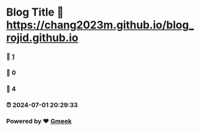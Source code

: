 # Blog Title :link: https://chang2023m.github.io/blog_rojid.github.io 
### :page_facing_up: [1](https://chang2023m.github.io/blog_rojid.github.io/tag.html) 
### :speech_balloon: 0 
### :hibiscus: 4 
### :alarm_clock: 2024-07-01 20:29:33 
### Powered by :heart: [Gmeek](https://github.com/Meekdai/Gmeek)

